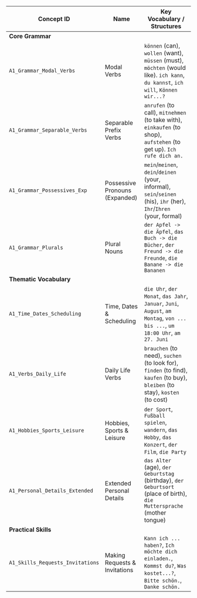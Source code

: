 | Concept ID | Name | Key Vocabulary / Structures |
| --- | --- | --- |
| **Core Grammar** |  |  |
| `A1_Grammar_Modal_Verbs` | Modal Verbs | `können` (can), `wollen` (want), `müssen` (must), `möchten` (would like). `ich kann`, `du kannst`, `ich will`, `Können wir...?` |
| `A1_Grammar_Separable_Verbs` | Separable Prefix Verbs | `anrufen` (to call), `mitnehmen` (to take with), `einkaufen` (to shop), `aufstehen` (to get up). `Ich rufe dich an.` |
| `A1_Grammar_Possessives_Exp` | Possessive Pronouns (Expanded) | `mein`/`meinen`, `dein`/`deinen` (your, informal), `sein`/`seinen` (his), `ihr` (her), `Ihr`/`Ihren` (your, formal) |
| `A1_Grammar_Plurals` | Plural Nouns | `der Apfel -> die Äpfel`, `das Buch -> die Bücher`, `der Freund -> die Freunde`, `die Banane -> die Bananen` |
| **Thematic Vocabulary** |  |  |
| `A1_Time_Dates_Scheduling` | Time, Dates & Scheduling | `die Uhr`, `der Monat`, `das Jahr`, `Januar`, `Juni`, `August`, `am Montag`, `von ... bis ...`, `um 18:00 Uhr`, `am 27. Juni` |
| `A1_Verbs_Daily_Life` | Daily Life Verbs | `brauchen` (to need), `suchen` (to look for), `finden` (to find), `kaufen` (to buy), `bleiben` (to stay), `kosten` (to cost) |
| `A1_Hobbies_Sports_Leisure` | Hobbies, Sports & Leisure | `der Sport`, `Fußball spielen`, `wandern`, `das Hobby`, `das Konzert`, `der Film`, `die Party` |
| `A1_Personal_Details_Extended` | Extended Personal Details | `das Alter` (age), `der Geburtstag` (birthday), `der Geburtsort` (place of birth), `die Muttersprache` (mother tongue) |
| **Practical Skills** |  |  |
| `A1_Skills_Requests_Invitations` | Making Requests & Invitations | `Kann ich ... haben?`, `Ich möchte dich einladen.`, `Kommst du?`, `Was kostet...?`, `Bitte schön.`, `Danke schön.` |